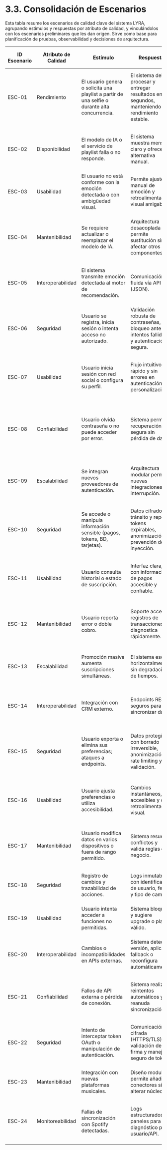 # 3.3. Consolidación de Escenarios

Esta tabla resume los escenarios de calidad clave del sistema LYRA, agrupando estímulos y respuestas por atributo de calidad, y vinculándolos con los escenarios preliminares que les dan origen. Sirve como base para planificación de pruebas, observabilidad y decisiones de arquitectura.

| ID Escenario | Atributo de Calidad | Estímulo | Respuesta | ID Escenario Preliminar | Sustento | Comentarios |
|---|---|---|---|---|---|---|
| ESC-01 | Rendimiento | El usuario genera o solicita una playlist a partir de una selfie o durante alta concurrencia. | El sistema debe procesar y entregar resultados en <5 segundos, manteniendo rendimiento estable. | ESCP-02, ESCP-05 | Ambos casos miden la latencia total del flujo de generación ante distintas cargas. | El QA y el desarrollador deben asegurar procesamiento eficiente en cargas normales y pico. |
| ESC-02 | Disponibilidad | El modelo de IA o el servicio de playlist falla o no responde. | El sistema muestra mensaje claro y ofrece alternativa manual. | ESCP-04, ESCP-10 | Ambos tratan sobre fallas del modelo IA y manejo de errores para mantener operatividad. | El arquitecto y el CEO deben asegurar monitoreo continuo y recuperación automática. |
| ESC-03 | Usabilidad | El usuario no está conforme con la emoción detectada o con ambigüedad visual. | Permite ajuste manual de emoción y retroalimentación visual amigable. | ESCP-03, ESCP-06 | Se enfocan en control y comprensión del usuario ante detección emocional. | El diseñador UX/UI debe priorizar claridad visual y empoderar al usuario. |
| ESC-04 | Mantenibilidad | Se requiere actualizar o reemplazar el modelo de IA. | Arquitectura desacoplada permite sustitución sin afectar otros componentes. | ESCP-08 | Caso único relevante. | El CTO debe garantizar despliegues sin interrupciones ni dependencias rotas. |
| ESC-05 | Interoperabilidad | El sistema transmite emoción detectada al motor de recomendación. | Comunicación fluida vía API (JSON). | ESCP-07 | Caso único relevante. | El backend debe asegurar integración estable entre módulos IA y playlist. |
| ESC-06 | Seguridad | Usuario se registra, inicia sesión o intenta acceso no autorizado. | Validación robusta de contraseñas, bloqueo ante intentos fallidos, y autenticación segura. | ESCP-11, ESCP-14, ESCP-17 | Los tres tratan la validación segura de credenciales y manejo de accesos. | El CEO y el tester deben asegurar cumplimiento de políticas de seguridad y protección de datos. |
| ESC-07 | Usabilidad | Usuario inicia sesión con red social o configura su perfil. | Flujo intuitivo, rápido y sin errores en autenticación o personalización. | ESCP-12, ESCP-16 | Ambos tratan fluidez y claridad en interacciones del usuario con la interfaz. | El CTO y el diseñador UX/UI deben garantizar una experiencia coherente y sin fricción. |
| ESC-08 | Confiabilidad | Usuario olvida contraseña o no puede acceder por error. | Sistema permite recuperación segura sin pérdida de datos. | ESCP-13, ESCP-18 | Casos relacionados con mantenimiento de acceso sin pérdida de cuenta. | El desarrollador mobile y soporte técnico deben asegurar procesos confiables de recuperación. |
| ESC-09 | Escalabilidad | Se integran nuevos proveedores de autenticación. | Arquitectura modular permite nuevas integraciones sin interrupción. | ESCP-20, ESCP-19 | Ambos apuntan a expansión futura con flexibilidad en el ciclo de desarrollo. | El arquitecto y Scrum Master deben mantener estructura escalable y adaptable. |
| ESC-10 | Seguridad | Se accede o manipula información sensible (pagos, tokens, BD, tarjetas). | Datos cifrados en tránsito y reposo, tokens expirables, anonimización y prevención de inyección. | ESCP-21, ESCP-22, ESCP-23, ESCP-28, ESCP-30 | Todos los escenarios tratan la protección de datos financieros o confidenciales. | El CTO y el DBA deben garantizar cifrado, rotación de llaves y cumplimiento PCI-DSS. |
| ESC-11 | Usabilidad | Usuario consulta historial o estado de suscripción. | Interfaz clara, con información de pagos accesible y confiable. | ESCP-25 | Caso único. | El diseñador UX/UI debe priorizar transparencia y comprensión visual de datos. |
| ESC-12 | Mantenibilidad | Usuario reporta error o doble cobro. | Soporte accede a registros de transacciones y diagnostica rápidamente. | ESCP-26 | Caso único. | Soporte técnico necesita trazas claras y seguras para resolver incidencias. |
| ESC-13 | Escalabilidad | Promoción masiva aumenta suscripciones simultáneas. | El sistema escala horizontalmente sin degradación de tiempos. | ESCP-27 | Caso único. | El arquitecto debe prever recursos dinámicos para picos de tráfico. |
| ESC-14 | Interoperabilidad | Integración con CRM externo. | Endpoints REST seguros para sincronizar datos. | ESCP-29 | Caso único. | El marketing digital debe integrar CRM sin exponer datos sensibles. |
| ESC-15 | Seguridad | Usuario exporta o elimina sus preferencias; ataques a endpoints. | Datos protegidos con borrado irreversible, anonimización, rate limiting y validación. | ESCP-37, ESCP-38, ESCP-40 | Todos implican manejo de privacidad, eliminación o protección ante abusos. | El CTO y backend deben cumplir normativas GDPR y asegurar protección de endpoints. |
| ESC-16 | Usabilidad | Usuario ajusta preferencias o utiliza accesibilidad. | Cambios instantáneos, accesibles y con retroalimentación visual. | ESCP-31, ESCP-34 | Ambos buscan fluidez y accesibilidad en el ajuste de preferencias. | El diseñador UX/UI debe mantener consistencia visual y accesibilidad WCAG. |
| ESC-17 | Mantenibilidad | Usuario modifica datos en varios dispositivos o fuera de rango permitido. | Sistema resuelve conflictos y valida reglas de negocio. | ESCP-32, ESCP-35 | Se relacionan con coherencia de datos y validaciones preventivas. | El analista de negocios y backend deben garantizar sincronización coherente. |
| ESC-18 | Seguridad | Registro de cambios y trazabilidad de acciones. | Logs inmutables con identificación de usuario, fecha y tipo de cambio. | ESCP-39 | Caso único. | El DBA debe mantener trazabilidad controlada y auditable. |
| ESC-19 | Usabilidad | Usuario intenta acceder a funciones no permitidas. | Sistema bloquea y sugiere upgrade o plan válido. | ESCP-36 | Caso único. | El marketing digital debe manejar upsell sin interrumpir la experiencia. |
| ESC-20 | Interoperabilidad | Cambios o incompatibilidades en APIs externas. | Sistema detecta versión, aplica fallback o reconfigura automáticamente. | ESCP-41, ESCP-44 | Ambos tratan compatibilidad con APIs externas (Spotify u otras). | El CTO e IA deben asegurar adaptabilidad ante cambios de terceros. |
| ESC-21 | Confiabilidad | Fallos de API externa o pérdida de conexión. | Sistema realiza reintentos automáticos y reanuda sincronización. | ESCP-42, ESCP-45 | Casos centrados en continuidad del servicio ante errores externos o desconexión. | El backend y mobile deben mantener resiliencia sin pérdida de datos. |
| ESC-22 | Seguridad | Intento de interceptar token OAuth o manipulación de autenticación. | Comunicación cifrada (HTTPS/TLS), validación de firma y manejo seguro de tokens. | ESCP-43 | Caso único crítico. | El backend y CTO deben garantizar cumplimiento OAuth2 y certificados válidos. |
| ESC-23 | Mantenibilidad | Integración con nuevas plataformas musicales. | Diseño modular permite añadir conectores sin alterar núcleo. | ESCP-48 | Caso único. | El arquitecto asegura expansión limpia y mantenible. |
| ESC-24 | Monitoreabilidad | Fallas de sincronización con Spotify detectadas. | Logs estructurados y paneles para diagnóstico por usuario/API. | ESCP-49, ESCP-50 | Ambos permiten seguimiento y reconciliación automática. | Soporte y analista de datos deben supervisar consistencia entre sistemas. |
